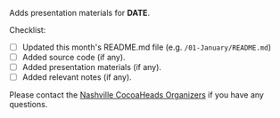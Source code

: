 Adds presentation materials for __DATE__.

Checklist:

- [ ] Updated this month's README.md file (e.g. `/01-January/README.md`)
- [ ] Added source code (if any).
- [ ] Added presentation materials (if any).
- [ ] Added relevant notes (if any).

Please contact the [Nashville CocoaHeads Organizers](https://github.com/orgs/NashvilleCocoaHeads/teams/organizers) if you have any questions.
